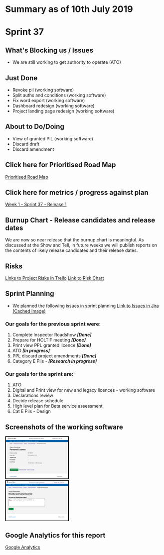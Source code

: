 # Summary as of 10th July 2019 

# Sprint 37

## What's Blocking us / Issues
* We are still working to get authority to operate (ATO) 

## Just Done
* Revoke pil (working software)
* Split auths and conditions (working software)
* Fix word export (working software)
* Dashboard redesign (working software)
* Project landing page redesign (working software) 

## About to Do/Doing
* View of granted PIL (working software)
* Discard draft
* Discard amendment

## Click here for Prioritised Road Map
[Prioritised Road Map](graphs/ASLRoadMap10072019.jpg)

## Click here for metrics / progress against plan
[Week 1 - Sprint 37 - Release 1](graphs/progress10072019.png)

## Burnup Chart - Release candidates and release dates
We are now so near release that the burnup chart is meaningful.
As discussed at the Show and Tell, in future weeks we will publish reports on the contents of likely release candidates and their release dates.

## Risks
[Links to Project Risks in Trello](https://trello.com/b/VuFuCL7t/risk-register-and-kpis-asl-delivery) 
[Link to Risk Chart](graphs/risk10072019.png)

## Sprint Planning
* We planned the following issues in sprint planning [Link to Issues in Jira](https://jira.digital.homeoffice.gov.uk/secure/RapidBoard.jspa?rapidView=261)    [\(Cached Image\)](graphs/sprint10072019.png)

### Our goals for the previous sprint were:
1. Complete Inspector Roadshow ***[Done]***
2. Prepare for HOLTIF meeting ***[Done]***
3. Print view PPL granted licence ***[Done]***
4. ATO ***[In progress]***
5. PPL discard project amendments ***[Done]***
6. Category E Pils - ***[Research in progress]***

### Our goals for the sprint are:
1. ATO 
2. Digital and Print view for new and legacy licences - working software 
3. Declarations review 
4. Decide release schedule 
5. High level plan for Beta service assessment 
6. Cat E Pils - Design


## Screenshots of the working software 
<a href="graphs/proto1_10072019.png"><img src="graphs/proto1_10072019.png" alt="HTML5 Icon" width="200" style="border:2px solid black"></a>
<br>
<a href="graphs/proto2_10072019.png"><img src="graphs/proto2_10072019.png" alt="HTML5 Icon" width="200" style="border:2px solid black"></a>
<br>

## Google Analytics for this report
[Google Analytics](graphs/GA10072019.jpg)

